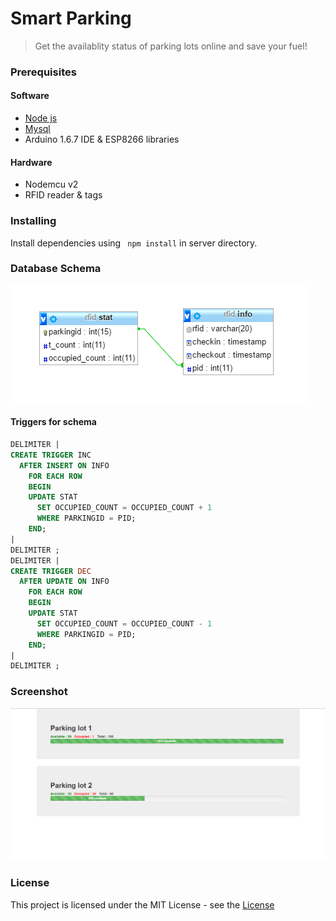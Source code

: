 # Smart Parking
>Get the availablity status of parking lots online and save your fuel!

### Prerequisites
#### Software
* [Node js](https://nodejs.org/)
* [Mysql](https://www.mysql.com/)
* Arduino 1.6.7 IDE & ESP8266 libraries

#### Hardware
* Nodemcu v2
* RFID reader & tags

### Installing
Install dependencies using ``` npm install``` in server directory.

### Database Schema
![Schema](schema.png)
#### Triggers for schema
```SQL
DELIMITER |
CREATE TRIGGER INC 
  AFTER INSERT ON INFO 
    FOR EACH ROW
    BEGIN
    UPDATE STAT 
      SET OCCUPIED_COUNT = OCCUPIED_COUNT + 1
      WHERE PARKINGID = PID;
    END;
|
DELIMITER ;
DELIMITER |
CREATE TRIGGER DEC 
  AFTER UPDATE ON INFO 
    FOR EACH ROW
    BEGIN
    UPDATE STAT 
      SET OCCUPIED_COUNT = OCCUPIED_COUNT - 1
      WHERE PARKINGID = PID;
    END;
|
DELIMITER ;
```
### Screenshot
![Screenshot](screenshot.png)

### License
This project is licensed under the MIT License - see the [License](License)
